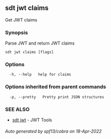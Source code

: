 ## sdt jwt claims

Get JWT claims

### Synopsis

Parse JWT and return JWT claims

```
sdt jwt claims [flags]
```

### Options

```
  -h, --help   help for claims
```

### Options inherited from parent commands

```
  -p, --pretty   Pretty print JSON structures
```

### SEE ALSO

* [sdt jwt](sdt_jwt.md)	 - JWT Tools

###### Auto generated by spf13/cobra on 18-Apr-2022
